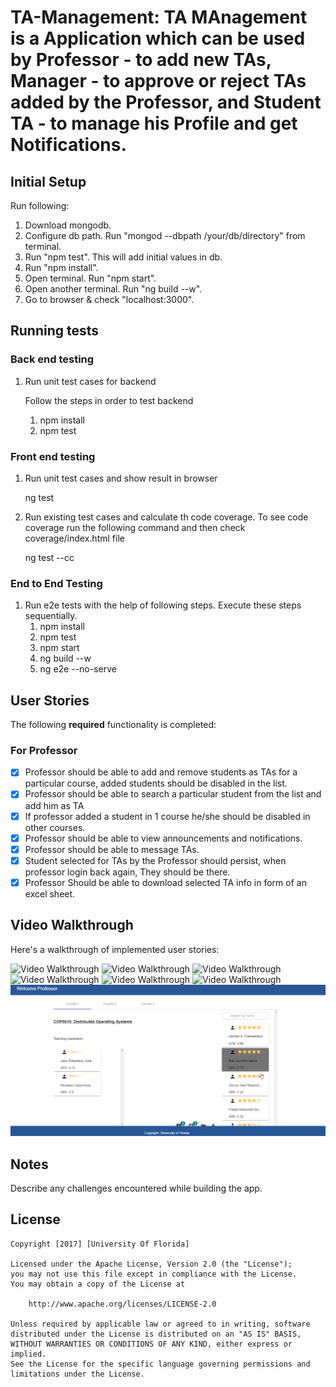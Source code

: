 # TA-Management: TA MAnagement is a Application which can be used by Professor - to add new TAs, Manager - to approve or reject TAs added by the Professor, and Student TA - to manage his Profile and get Notifications.

## Initial Setup

 Run following:

1. Download mongodb.
2. Configure db path. Run "mongod --dbpath /your/db/directory" from terminal.
3. Run "npm test". This will add initial values in db.
4. Run "npm install".
5. Open terminal. Run "npm start".
6. Open another terminal. Run "ng build --w".
7. Go to browser & check "localhost:3000".



## Running tests

### Back end testing    
    
1. Run unit test cases for backend   
    
    Follow the steps in order to test backend
    1. npm install
    2. npm test

### Front end testing
1.  Run unit test cases and show result in browser
    
    ng test 

2. Run existing test cases and calculate th code coverage. To see code coverage run the following command and then check coverage/index.html file

    ng test --cc 
    
### End to End Testing
1. Run e2e tests with the help of following steps. Execute these steps sequentially.
    1. npm install
    2. npm test
    3. npm start
    4. ng build --w
    5. ng e2e --no-serve
    

## User Stories

The following **required** functionality is completed:

### For Professor
- [x] Professor should be able to add and remove students as TAs for a particular course, added students should be disabled in the list.
- [x] Professor should be able to search a particular student from the list and add him as TA
- [x] If professor added a student in 1 course he/she should be disabled in other courses.
- [x] Professor should be able to view announcements and notifications.
- [x] Professor should be able to message TAs.
- [x] Student selected for TAs by the Professor should persist, when professor login back again, They should be there.
- [x] Professor Should be able to download selected TA info in form of an excel sheet.

## Video Walkthrough 

Here's a walkthrough of implemented user stories:

<img src='gifs/prof_add_remove.gif' title='Video Walkthrough' width='' alt='Video Walkthrough' />
<img src='gifs/prof_search.gif' title='Video Walkthrough' width='' alt='Video Walkthrough' />
<img src='gifs/prof_stu_disab_other_corses.gif' title='Video Walkthrough' width='' alt='Video Walkthrough' />
<img src='gifs/prof_view_Notifications.gif' title='Video Walkthrough' width='' alt='Video Walkthrough' />
<img src='gifs/prof_message_tas.gif' title='Video Walkthrough' width='' alt='Video Walkthrough' />
<img src='gifs/prof_stud_persist.gif' title='Video Walkthrough' width='' alt='Video Walkthrough' />
<img src='gifs/prof_download_ta.gif' title='Video Walkthrough' width='' alt='Video Walkthrough' />

## Notes

Describe any challenges encountered while building the app.

## License

    Copyright [2017] [University Of Florida]

    Licensed under the Apache License, Version 2.0 (the "License");
    you may not use this file except in compliance with the License.
    You may obtain a copy of the License at

        http://www.apache.org/licenses/LICENSE-2.0

    Unless required by applicable law or agreed to in writing, software
    distributed under the License is distributed on an "AS IS" BASIS,
    WITHOUT WARRANTIES OR CONDITIONS OF ANY KIND, either express or implied.
    See the License for the specific language governing permissions and
    limitations under the License.
